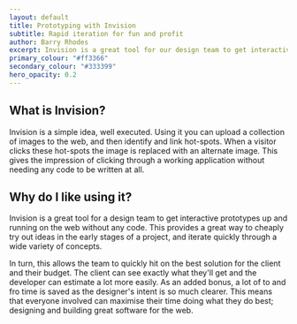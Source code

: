 ```yaml
---
layout: default
title: Prototyping with Invision
subtitle: Rapid iteration for fun and profit
author: Barry Rhodes
excerpt: Invision is a great tool for our design team to get interactive prototypes up and running on the web without any code. This gives us a great way to cheaply try out ideas in the early stages of a project.
primary_colour: "#ff3366"
secondary_colour: "#333399"
hero_opacity: 0.2
---
```

## What is Invision?

Invision is a simple idea, well executed. Using it you can upload a collection of images to the web, and then identify and link hot-spots. When a visitor clicks these hot-spots the image is replaced with an alternate image. This gives the impression of clicking through a working application without needing any code to be written at all.

## Why do I like using it?

Invision is a great tool for a design team to get interactive prototypes up and running on the web without any code. This provides a great way to cheaply try out ideas in the early stages of a project, and iterate quickly through a wide variety of concepts.

In turn, this allows the team to quickly hit on the best solution for the client and their budget. The client can see exactly what they'll get and the developer can estimate a lot more easily. As an added bonus, a lot of to and fro time is saved as the designer's intent is so much clearer. This means that everyone involved can maximise their time doing what they do best; designing and building great software for the web.

